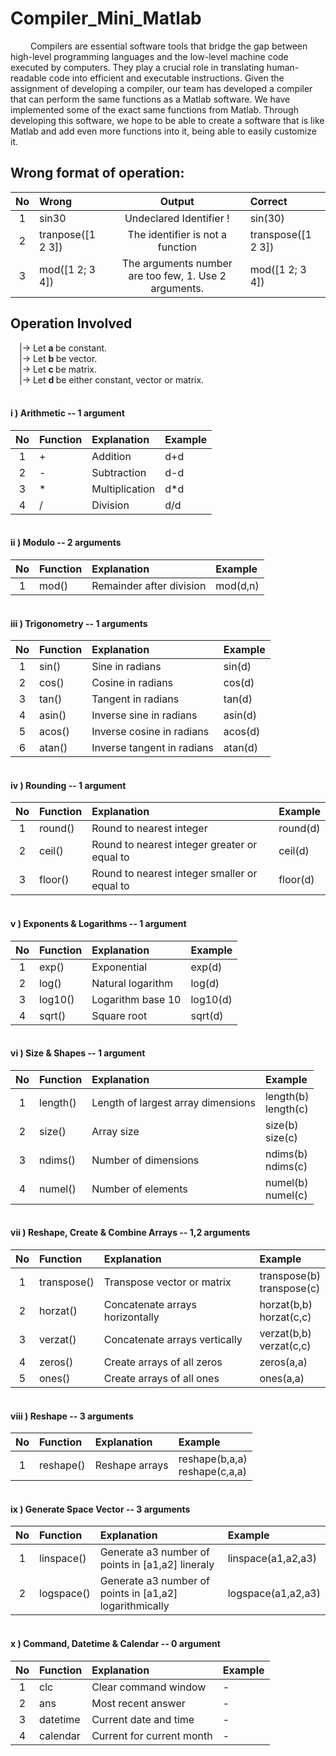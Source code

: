 # Compiler_Mini_Matlab

&emsp;&emsp; Compilers are essential software tools that bridge the gap between high-level programming languages and the low-level machine code executed by computers. They play a crucial role in translating human-readable code into efficient and executable instructions. Given the assignment of developing a compiler, our team has developed a compiler that can perform the same functions as a Matlab software. We have implemented some of the exact same functions from Matlab. Through developing this software, we hope to be able to create a software that is like Matlab and add even more functions into it, being able to easily customize it.

## Wrong format of operation:
|No|Wrong|Output|Correct|
|:-:|:--|:-:|:--|
|1|sin30|Undeclared Identifier !|sin(30)|
|2|tranpose([1 2 3])|The identifier is not a function|transpose([1 2 3])|
|3|mod([1 2; 3 4])|The arguments number are too few, 1. Use 2 arguments.|mod([1 2; 3 4])|

## Operation Involved
&emsp;|-> Let <b> a </b> be constant.<br>
&emsp;|-> Let <b> b </b> be vector.<br>
&emsp;|-> Let <b> c </b> be matrix.<br>
&emsp;|-> Let <b> d </b> be either constant, vector or matrix.

#### <br><b>i ) Arithmetic -- 1 argument </b>
|No|Function|Explanation|Example|
|:-:|:--|:--|:--|
|1|+|Addition|d+d|
|2|-|Subtraction|d-d|
|3|*|Multiplication|d*d|
|4|/|Division|d/d|

#### <br><b>ii ) Modulo -- 2 arguments </b>
|No|Function|Explanation|Example|
|:-:|:--|:--|:--|
|1|mod()|Remainder after division|mod(d,n)|

#### <br><b>iii ) Trigonometry -- 1 arguments </b>
|No|Function|Explanation|Example|
|:-:|:--|:--|:--|
|1|sin()|Sine in radians|sin(d)|
|2|cos()|Cosine in radians|cos(d)|
|3|tan()|Tangent in radians|tan(d)|
|4|asin()|Inverse sine in radians|asin(d)|
|5|acos()|Inverse cosine in radians|acos(d)|
|6|atan()|Inverse tangent in radians|atan(d)|

#### <br><b>iv ) Rounding -- 1 argument </b>
|No|Function|Explanation|Example|
|:-:|:--|:--|:--|
|1|round()|Round to nearest integer|round(d)|
|2|ceil()|Round to nearest integer greater or equal to|ceil(d)|
|3|floor()|Round to nearest integer smaller or equal to|floor(d)|

#### <br><b>v ) Exponents & Logarithms -- 1 argument </b>
|No|Function|Explanation|Example|
|:-:|:--|:--|:--|
|1|exp()|Exponential|exp(d)|
|2|log()|Natural logarithm|log(d)|
|3|log10()|Logarithm base 10|log10(d)|
|4|sqrt()|Square root|sqrt(d)|

#### <br><b>vi ) Size & Shapes -- 1 argument </b>
|No|Function|Explanation|Example|
|:-:|:--|:--|:--|
|1|length()|Length of largest array dimensions|length(b)<br>length(c)|
|2|size()|Array size|size(b)<br>size(c)|
|3|ndims()|Number of dimensions|ndims(b)<br>ndims(c)|
|4|numel()|Number of elements|numel(b)<br>numel(c)|

#### <br><b>vii ) Reshape, Create & Combine Arrays -- 1,2 arguments </b>
|No|Function|Explanation|Example|
|:-:|:--|:--|:--|
|1|transpose()|Transpose vector or matrix|transpose(b)<br>transpose(c)|
|2|horzat()|Concatenate arrays horizontally|horzat(b,b)<br>horzat(c,c)|
|3|verzat()|Concatenate arrays vertically|verzat(b,b)<br>verzat(c,c)|
|4|zeros()|Create arrays of all zeros|zeros(a,a)|
|5|ones()|Create arrays of all ones|ones(a,a)|

#### <br><b>viii ) Reshape -- 3 arguments </b>
|No|Function|Explanation|Example|
|:-:|:--|:--|:--|
|1|reshape()|Reshape arrays|reshape(b,a,a)<br>reshape(c,a,a)|

#### <br><b>ix ) Generate Space Vector -- 3 arguments </b>
|No|Function|Explanation|Example|
|:-:|:--|:--|:--|
|1|linspace()|Generate a3 number of points in [a1,a2] lineraly|linspace(a1,a2,a3)|
|2|logspace()|Generate a3 number of points in [a1,a2] logarithmically|logspace(a1,a2,a3)|

#### <br><b>x ) Command, Datetime & Calendar -- 0 argument </b>
|No|Function|Explanation|Example|
|:-:|:--|:--|:--|
|1|clc|Clear command window|-|
|2|ans|Most recent answer|-|
|3|datetime|Current date and time|-|
|4|calendar|Current for current month|-|

